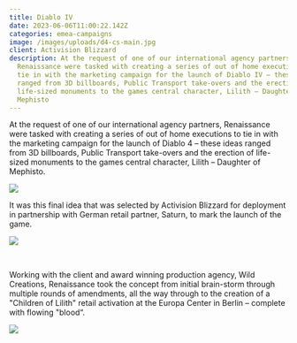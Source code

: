 ```yaml
---
title: Diablo IV
date: 2023-06-06T11:00:22.142Z
categories: emea-campaigns
image: /images/uploads/d4-cs-main.jpg
client: Activision Blizzard
description: At the request of one of our international agency partners,
  Renaissance were tasked with creating a series of out of home executions to
  tie in with the marketing campaign for the launch of Diablo IV – these ideas
  ranged from 3D billboards, Public Transport take-overs and the erection of
  life-sized monuments to the games central character, Lilith – Daughter of
  Mephisto
---
```

At the request of one of our international agency partners, Renaissance were tasked with creating a series of out of home executions to tie in with the marketing campaign for the launch of Diablo 4 – these ideas ranged from 3D billboards, Public Transport take-overs and the erection of life-sized monuments to the games central character, Lilith – Daughter of Mephisto.

![](/images/uploads/d4-cs2.jpg)



It was this final idea that was selected by Activision Blizzard for deployment in partnership with German retail partner, Saturn, to mark the launch of the game.

![](/images/uploads/d4-cs1.png)

 

Working with the client and award winning production agency, Wild Creations, Renaissance took the concept from initial brain-storm through multiple rounds of amendments, all the way through to the creation of a "Children of Lilith" retail activation at the Europa Center in Berlin – complete with flowing "blood“.

![](/images/uploads/d4-cs3.png)